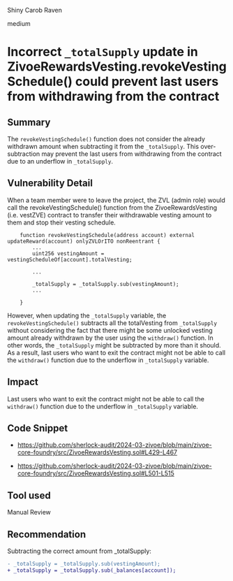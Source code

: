 Shiny Carob Raven

medium

# Incorrect `_totalSupply` update in ZivoeRewardsVesting.revokeVestingSchedule() could prevent last users from withdrawing from the contract

## Summary

The ﻿`revokeVestingSchedule()` function does not consider the already withdrawn amount when subtracting it from the ﻿`_totalSupply`. This over-subtraction may prevent the last users from withdrawing from the contract due to an underflow in `﻿_totalSupply`.

## Vulnerability Detail

When a team member were to leave the project, the ZVL (admin role) would call the revokeVestingSchedule() function from the ZivoeRewardsVesting (i.e. vestZVE) contract to transfer their withdrawable vesting amount to them and stop their vesting schedule.

```solidity
    function revokeVestingSchedule(address account) external updateReward(account) onlyZVLOrITO nonReentrant {
        ...
        uint256 vestingAmount = vestingScheduleOf[account].totalVesting;

        ...

        _totalSupply = _totalSupply.sub(vestingAmount);
        ...
    
    }
```
However, when updating the ﻿`_totalSupply` variable, the `﻿revokeVestingSchedule()` subtracts all the ﻿totalVesting from `﻿_totalSupply` without considering the fact that there might be some unlocked vesting amount already withdrawn by the user using the ﻿`withdraw()` function. In other words, the ﻿`_totalSupply` might be subtracted by more than it should. 
As a result, last users who want to exit the contract might not be able to call the ﻿`withdraw()` function due to the underflow in `﻿_totalSupply` variable.


## Impact

Last users who want to exit the contract might not be able to call the ﻿`withdraw()` function due to the underflow in `﻿_totalSupply` variable.

## Code Snippet
- https://github.com/sherlock-audit/2024-03-zivoe/blob/main/zivoe-core-foundry/src/ZivoeRewardsVesting.sol#L429-L467

- https://github.com/sherlock-audit/2024-03-zivoe/blob/main/zivoe-core-foundry/src/ZivoeRewardsVesting.sol#L501-L515
## Tool used

Manual Review

## Recommendation
Subtracting the correct amount from ﻿_totalSupply:

```diff
- _totalSupply = _totalSupply.sub(vestingAmount);
+ _totalSupply = _totalSupply.sub(_balances[account]);
```